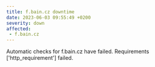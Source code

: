 ```yaml
---
title: f.bain.cz downtime
date: 2023-06-03 09:55:49 +0200
severity: down
affected:
 - f.bain.cz
---
```

Automatic checks for f.bain.cz have failed. Requirements ['http_requirement'] failed.
